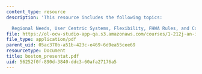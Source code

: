 ```yaml
---
content_type: resource
description: 'This resource includes the following topics:

  Regional Needs, User Centric Systems, Flexibility, FHWA Rules, and Conclusion.'
file: https://ol-ocw-studio-app-qa.s3.amazonaws.com/courses/1-212j-an-introduction-to-intelligent-transportation-systems-spring-2005/56252f0f890d3840ddc360afa27176a5_boston_presentat.pdf
file_type: application/pdf
parent_uid: 05ac370b-a51b-423c-e469-6d9ea55cee69
resourcetype: Document
title: boston_presentat.pdf
uid: 56252f0f-890d-3840-ddc3-60afa27176a5
---
```

